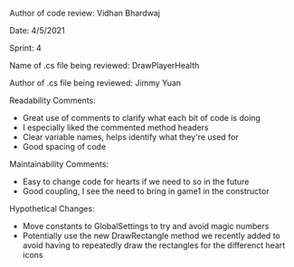 Author of code review: Vidhan Bhardwaj

Date: 4/5/2021

Sprint: 4

Name of .cs file being reviewed: DrawPlayerHealth

Author of .cs file being reviewed: Jimmy Yuan

Readability Comments:
- Great use of comments to clarify what each bit of code is doing
- I especially liked the commented method headers
- Clear variable names, helps identify what they're used for
- Good spacing of code

Maintainability Comments:
- Easy to change code for hearts if we need to so in the future
- Good coupling, I see the need to bring in game1 in the constructor

Hypothetical Changes:
- Move constants to GlobalSettings to try and avoid magic numbers
- Potentially use the new DrawRectangle method we recently added to avoid having to repeatedly draw the rectangles for the differenct heart icons
